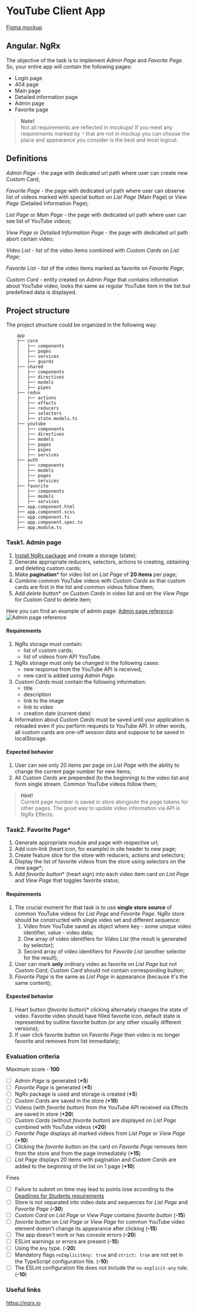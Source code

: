 # YouTube Client App

[Figma mockup](https://www.figma.com/file/tS3Zqk138yXUmRxSWKDv4r/YouTube-client?node-id=0%3A1)

## Angular. NgRx

The objective of the task is to implement _Admin Page_ and _Favorite Page_. So, your entire app will contain the
following pages:

- Login page
- 404 page
- Main page
- Detailed information page
- Admin page
- Favorite page

> **Note!**<br>
> Not all requirements are reflected in mockups! If you meet any requirements marked by `*` that are not in mockup
> you can choose the place and appearance you consider is the best and most logical.

## Definitions

_Admin Page_ - the page with dedicated url path where user can create new Custom Card;

_Favorite Page_ - the page with dedicated url path where user can observe list of videos marked with
special button on _List Page_ (Main Page) or _View Page_ (Detailed Information Page);

_List Page_ or _Main Page_ - the page with dedicated url path where user can see list of YouTube videos;

_View Page_ or _Detailed Information Page_ - the page with dedicated url path abort certain video;

_Video List_ - list of the video items combined with _Custom Cards_ on _List Page_;

_Favorite List_ - list of the video items marked as favorite on _Favorite Page_;

_Custom Card_ - entity created on _Admin Page_ that contains information about YouTube video, looks the same
as regular YouTube item in the list but predefined data is displayed.

## Project structure

The project structure could be organized in the following way:

```
    app
    ├── core
    │   ├── components
    │   ├── pages
    │   ├── services
    │   ├── guards
    ├── shared
    │   ├── components
    │   ├── directives
    │   ├── models
    │   ├── pipes
    ├── redux
    │   ├── actions
    │   ├── effects
    │   ├── reducers
    │   ├── selectors
    │   ├── state.models.ts
    ├── youtube
    │   ├── components
    │   ├── directives
    │   ├── models
    │   ├── pages
    │   ├── pipes
    │   ├── services
    ├── auth
    │   ├── components
    │   ├── models
    │   ├── pages
    │   ├── services
    ├── favorite
    │   ├── components
    │   ├── models
    │   ├── services
    ├── app.component.html
    ├── app.component.scss
    ├── app.component.ts
    ├── app.component.spec.ts
    ├── app.module.ts
```

### Task1. Admin page

1. [Install NgRx package](https://ngrx.io/guide/store/install) and create a storage (state);
2. Generate appropriate reducers, selectors, actions to creating, obtaining and deleting custom cards;
3. Make **pagination*** for video list on _List Page_ of **20 items** per page;
4. Combine common YouTube videos with _Custom Cards_ so that custom cards are first in the list and common videos
   follow them;
5. Add _delete button_* on _Custom Cards_ in video list and on the _View Page_ for _Custom Card_ to delete item;

Here you can find an example of admin page: [Admin page reference](./admin.jpg):
![Admin page reference](./admin.jpg)

#### Requirements

1. NgRx storage must contain:
    - list of custom cards;
    - list of videos from API YouTube.
2. NgRx storage must only be changed in the following cases:
    - new response from the YouTube API is received;
    - new card is added using _Admin Page_.
3. _Custom Cards_ must contain the following information:
    - title
    - description
    - link to the image
    - link to video
    - creation date (current date)
4. Information about _Custom Cards_ must be saved until your application is reloaded even if you perform requests to
   YouTube API. In other words, all custom cards are one-off session data and suppose to be saved in localStorage.

#### Expected behavior

1. User can see only 20 items per page on _List Page_ with the ability to change the current page number for new items;
2. All _Custom Cards_ are prepended (to the beginning) to the video list and form single stream.
   Common YouTube videos follow them;

> **Hint!**<br>
> Current page number is saved in store alongside the page tokens for other pages. The good way
> to update video information via API is NgRx Effects.

### Task2. Favorite Page*

1. Generate appropriate module and page with respective url;
2. Add icon-link (heart icon, for example) in site header to new page;
3. Create feature slice for the store with reducers, actions and selectors;
4. Display the list of favorite videos from the store using selectors on the new page*;
5. Add _favorite button_* (heart sign) into each video item card on _List Page_ and _View Page_ that toggles favorite
   status;

#### Requirements

1. The crucial moment for that task is to use **single store source** of common YouTube videos
   for _List Page_ and _Favorite Page_. NgRx store should be constructed with single video set and different sequence:
    1. Video from YouTube saved as object where key - some unique video identifier, value - video data;
    2. One array of video identifiers for _Video List_ (the result is generated by selector);
    3. Second array of video identifiers for _Favorite List_ (another selector for the result);
2. User can mark **only** ordinary video as favorite on _List Page_ but not _Custom Card_; _Custom Card_ should not
   contain corresponding button;
3. _Favorite Page_ is the same as _List Page_ in appearance (because it's the same content);

#### Expected behavior

1. Heart button (_favorite button_)* clicking alternately changes the state of video. Favorite video should have filled
   favorite icon, default state is represented by outline favorite button (or any other visually different versions);
2. If user click favorite button on _Favorite Page_ then video is no longer favorite and removes from list immediately;

### Evaluation criteria

Maximum score - **100**

- [ ] _Admin Page_ is generated (**+5**)
- [ ] _Favorite Page_ is generated (**+5**)
- [ ] NgRx package is used and storage is created (**+5**)
- [ ] _Custom Cards_ are saved in the store (**+10**)
- [ ] Videos (with _favorite button_) from the YouTube API received via Effects are saved in store (**+20**)
- [ ] _Custom Cards_ (without _favorite button_) are displayed on _List Page_ combined with YouTube videos (**+20**)
- [ ] _Favorite Page_ displays all marked videos from _List Page_ or _View Page_ (**+10**)
- [ ] Clicking the _favorite button_ on the card on _Favorite Page_ removes item from the store and from the page
  immediately (**+15**)
- [ ] _List Page_ displays 20 items with pagination and _Custom Cards_ are added to the beginning of the list on 1
  page (**+10**)

Fines

- [ ] Failure to submit on time may lead to points lose according to
  the [Deadlines for Students requirements](https://docs.app.rs.school/#/platform/pull-request-review-process?id=deadlines-for-students)
- [ ] Store is not separated into video data and sequences for _List Page_ and _Favorite Page_ (**-30**)
- [ ] _Custom Card_ on _List Page_ or _View Page_ contains _favorite button_ (**-15**)
- [ ] _favorite button_ on _List Page_ or _View Page_ for common YouTube video element doesn't change its appearance
  after clicking (**-15**)
- [ ] The app doesn't work or has console errors (**-20**)
- [ ] ESLint warnings or errors are present (**-15**)
- [ ] Using the `Any` type. (**-20**)
- [ ] Mandatory flags `noImplicitAny: true` and `strict: true` are not set in the TypeScript configuration file. (**-10**)
- [ ] The ESLint configuration file does not include the `no-explicit-any` rule. (**-10**)

### Useful links

https://ngrx.io  
